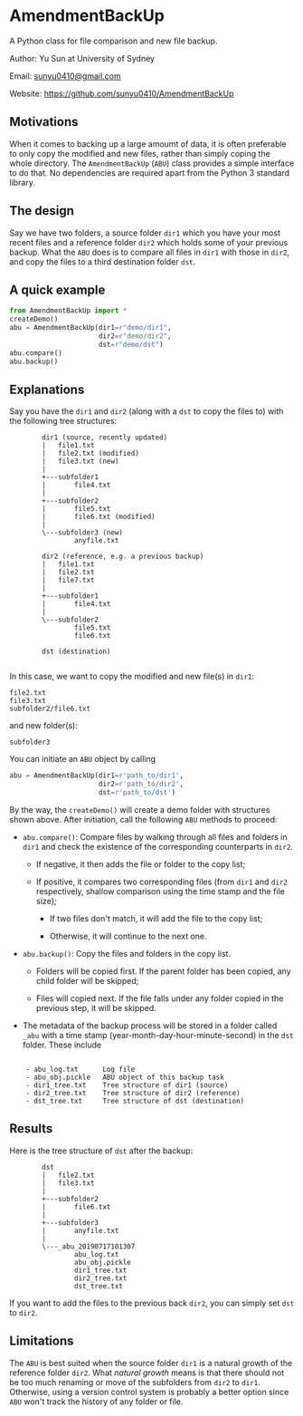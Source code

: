 # AmendmentBackUp
A Python class for file comparison and new file backup.

Author: Yu Sun at University of Sydney

Email: sunyu0410@gmail.com

Website: https://github.com/sunyu0410/AmendmentBackUp

## Motivations
When it comes to backing up a large amoumt of data, it is often preferable to only copy the modified and new files, rather than simply coping the whole directory. The `AmendmentBackUp` (`ABU`) class provides a simple interface to do that. No dependencies are required apart from the Python 3 standard library.

## The design
Say we have two folders, a source folder `dir1` which you have your most recent files and a reference folder `dir2` which holds some of your previous backup. What the `ABU` does is to compare all files in `dir1` with those in `dir2`, and copy the files to a third destination folder `dst`. 

## A quick example
```python
from AmendmentBackUp import *
createDemo()
abu = AmendmentBackUp(dir1=r"demo/dir1",
                      dir2=r"demo/dir2",
                      dst=r"demo/dst")
abu.compare()
abu.backup()
```

## Explanations
Say you have the `dir1` and `dir2` (along with a `dst` to copy the files to) with the following tree structures:

```
        dir1 (source, recently updated)
        |   file1.txt
        |   file2.txt (modified)
        |   file3.txt (new)
        |   
        +---subfolder1
        |       file4.txt
        |       
        +---subfolder2
        |       file5.txt
        |       file6.txt (modified)
        |       
        \---subfolder3 (new)
                anyfile.txt
                
        dir2 (reference, e.g. a previous backup)
        |   file1.txt
        |   file2.txt
        |   file7.txt
        |   
        +---subfolder1
        |       file4.txt
        |       
        \---subfolder2
                file5.txt
                file6.txt
                
        dst (destination)
        
```

In this case, we want to copy the modified and new file(s) in `dir1`:

```
file2.txt
file3.txt
subfolder2/file6.txt
```

and new folder(s):

```
subfolder3
```

You can initiate an `ABU` object by calling

```python
abu = AmendmentBackUp(dir1=r'path_to/dir1', 
                      dir2=r'path_to/dir2', 
                      dst=r'path_to/dst')
```

By the way, the `createDemo()` will create a demo folder with structures shown above. After initiation, call the following `ABU` methods to proceed:

* `abu.compare()`: Compare files by walking through all files and folders in `dir1` and check the existence of the corresponding counterparts in `dir2`.

    * If negative, it then adds the file or folder to the copy list;

    * If positive, it compares two corresponding files (from `dir1` and `dir2` respectively, shallow comparison using the time stamp and the file size);

        * If two files don't match, it will add the file to the copy list;
        
        * Otherwise, it will continue to the next one.
        
* `abu.backup()`: Copy the files and folders in the copy list.
    
    * Folders will be copied first. If the parent folder has been copied, any child folder will be skipped;
    
    * Files will copied next. If the file falls under any folder copied in the previous step, it will be skipped.

* The metadata of the backup process will be stored in a folder called `_abu` with a time stamp (year-month-day-hour-minute-second) in the `dst` folder. These include

```

    - abu_log.txt      Log file
    - abu_obj.pickle   ABU object of this backup task
    - dir1_tree.txt    Tree structure of dir1 (source)
    - dir2_tree.txt    Tree structure of dir2 (reference)
    - dst_tree.txt     Tree structure of dst (destination)

```

## Results
Here is the tree structure of `dst` after the backup:

```
        dst
        |   file2.txt
        |   file3.txt
        |
        +---subfolder2
        |       file6.txt
        |
        +---subfolder3
        |       anyfile.txt
        |
        \---_abu_20190717101307
                abu_log.txt
                abu_obj.pickle
                dir1_tree.txt
                dir2_tree.txt
                dst_tree.txt
```

If you want to add the files to the previous back `dir2`, you can simply set `dst` to `dir2`.

## Limitations
The `ABU` is best suited when the source folder `dir1` is a natural growth of the reference folder `dir2`. What *natural growth* means is that there should not be too much renaming or move of the subfolders from `dir2` to `dir1`. Otherwise, using a version control system is probably a better option since `ABU` won't track the history of any folder or file.

